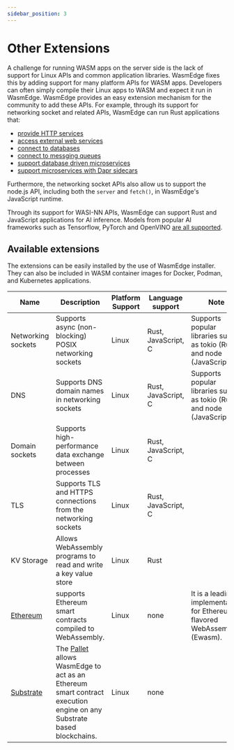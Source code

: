 ```yaml
---
sidebar_position: 3
---
```


# Other Extensions

A challenge for running WASM apps on the server side is the lack of support for Linux APIs and common application libraries. WasmEdge fixes this by adding support for many platform APIs for WASM apps. Developers can often simply compile their Linux apps to WASM and expect it run in WasmEdge. WasmEdge provides an easy extension mechanism for the community to add these APIs. For example,
through its support for networking socket and related APIs, WasmEdge can run Rust applications that:

- [provide HTTP services](https://github.com/WasmEdge/wasmedge_hyper_demo)
- [access external web services](https://github.com/WasmEdge/wasmedge_reqwest_demo)
- [connect to databases](https://github.com/WasmEdge/wasmedge-db-examples)
- [connect to messging queues](https://github.com/docker/awesome-compose/tree/master/wasmedge-kafka-mysql)
- [support database driven microservices](https://github.com/second-state/microservice-rust-mysql)
- [support microservices with Dapr sidecars](https://github.com/second-state/dapr-wasm)

Furthermore, the networking socket APIs also allow us to support the node.js API, including both the `server` and `fetch()`, in WasmEdge's JavaScript runtime.

Through its support for WASI-NN APIs, WasmEdge can support Rust and JavaScript applications for AI inference. Models from popular AI frameworks such as Tensorflow, PyTorch and OpenVINO [are all supported](https://github.com/second-state/WasmEdge-WASINN-examples).

## Available extensions

The extensions can be easily installed by the use of WasmEdge installer. They can also be included in WASM container images for Docker, Podman, and Kubernetes applications.

| Name | Description | Platform Support | Language support | Note |
| --- | --- | --- | --- | --- |
| Networking sockets | Supports async (non-blocking) POSIX networking sockets | Linux | Rust, JavaScript, C | Supports popular libraries such as tokio (Rust) and node (JavaScript) |
| DNS | Supports DNS domain names in networking sockets | Linux | Rust, JavaScript, C | Supports popular libraries such as tokio (Rust) and node (JavaScript) |
| Domain sockets | Supports high-performance data exchange between processes | Linux | Rust, JavaScript, C |  |
| TLS | Supports TLS and HTTPS connections from the networking sockets | Linux | Rust, JavaScript, C |  |
| KV Storage | Allows WebAssembly programs to read and write a key value store | Linux | Rust |  |
| [Ethereum](https://github.com/second-state/wasmedge-evmc) | supports Ethereum smart contracts compiled to WebAssembly. | Linux | none | It is a leading implementation for Ethereum flavored WebAssembly (Ewasm). |
| [Substrate](https://github.com/second-state/substrate-ssvm-node) | The [Pallet](https://github.com/second-state/pallet-ssvm) allows WasmEdge to act as an Ethereum smart contract execution engine on any Substrate based blockchains. | Linux | none |  |
